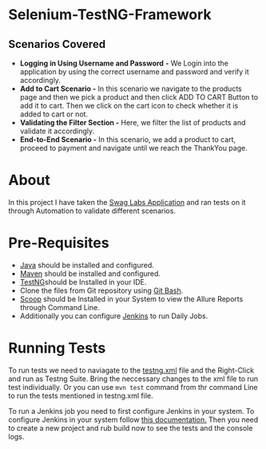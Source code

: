 # Selenium-TestNG-Framework
## Scenarios Covered

 - **Logging in Using Username and Password** **-** We Login into the application by using the correct username and password and verify it accordingly.
 - **Add to Cart Scenario -** In this scenario we navigate to the products page and then we pick a product and then click ADD TO CART Button to add it to cart. Then we click on the cart icon to check whether it is added to cart or not.
 - **Validating the Filter Section -** Here, we filter the list of products and validate it accordingly. 
 - **End-to-End Scenario -** In this scenario, we add a product to cart, proceed to payment and navigate until we reach the ThankYou page.

# About
In this project I have taken the [Swag Labs Application](https://www.saucedemo.com/) and ran tests on it through Automation to validate different scenarios.

# Pre-Requisites
-   [Java](https://www.guru99.com/install-java.html)  should be installed and configured.
-   [Maven](https://mkyong.com/maven/how-to-install-maven-in-windows/)  should be installed and configured.
-    [TestNG](https://testng.org/doc/)should be Installed in your IDE.
-   Clone the files from Git repository using  [Git Bash](https://phoenixnap.com/kb/how-to-install-git-windows).
- [Scoop](https://docs.qameta.io/allure/#_installing_a_commandline) should be Installed in your System to view the Allure Reports through Command Line.
- Additionally you can configure [Jenkins](https://www.jenkins.io/doc/book/getting-started/) to run Daily Jobs.

# Running Tests

To run tests we need to naviagate to the [testng.xml](https://github.com/SAYAN-2000/Selenium-TestNG-Framework/blob/master/testng.xml) file and the Right-Click and run as Testng Suite. Bring the neccessary changes to the xml file to run test individually. Or you can use `mvn test` command from thr command Line to run the tests mentioned in testng.xml file.

To run a Jenkins job you need to first configure Jenkins in your system. To configure Jenkins in your system follow [this documentation.](https://www.jenkins.io/doc/book/getting-started/%5C) Then you need to create a new project and rub build now to see the tests and the console logs. 
